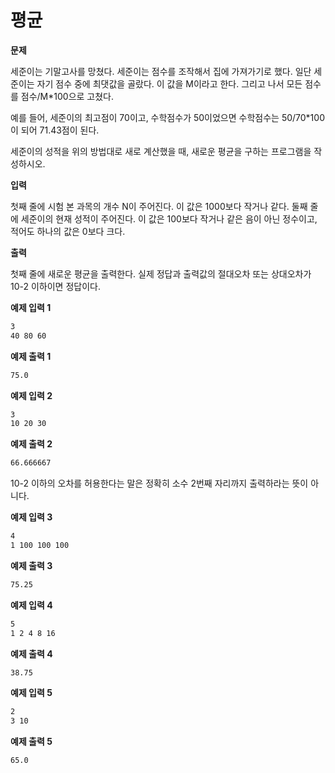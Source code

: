 # 평균

**문제**

세준이는 기말고사를 망쳤다. 세준이는 점수를 조작해서 집에 가져가기로 했다. 일단 세준이는 자기 점수 중에 최댓값을 골랐다. 이 값을 M이라고 한다. 그리고 나서 모든 점수를 점수/M*100으로 고쳤다.

예를 들어, 세준이의 최고점이 70이고, 수학점수가 50이었으면 수학점수는 50/70*100이 되어 71.43점이 된다.

세준이의 성적을 위의 방법대로 새로 계산했을 때, 새로운 평균을 구하는 프로그램을 작성하시오.

**입력**

첫째 줄에 시험 본 과목의 개수 N이 주어진다. 이 값은 1000보다 작거나 같다. 둘째 줄에 세준이의 현재 성적이 주어진다. 이 값은 100보다 작거나 같은 음이 아닌 정수이고, 적어도 하나의 값은 0보다 크다.

**출력**

첫째 줄에 새로운 평균을 출력한다. 실제 정답과 출력값의 절대오차 또는 상대오차가 10-2 이하이면 정답이다.

**예제 입력 1**
``` cmd
3
40 80 60
```
**예제 출력  1**
``` cmd
75.0
```
**예제 입력 2**
``` cmd
3
10 20 30
```
**예제 출력 2**
``` cmd
66.666667
```
10-2 이하의 오차를 허용한다는 말은 정확히 소수 2번째 자리까지 출력하라는 뜻이 아니다.

**예제 입력 3**
``` cmd
4
1 100 100 100
```
**예제 출력 3**
```  cmd
75.25
``` 
**예제 입력 4**
```  cmd
5
1 2 4 8 16
``` 
**예제 출력 4** 
``` cmd 
38.75
``` 
**예제 입력 5** 
``` cmd 
2
3 10
``` 
**예제 출력 5** 
```  cmd
65.0
``` 